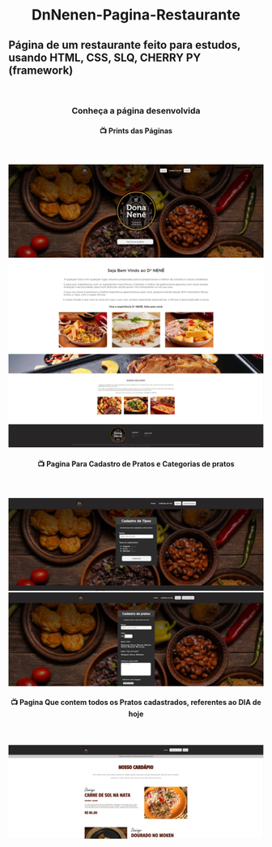 <div align="center">
<h1> DnNenen-Pagina-Restaurante </h1>
</div>

<h2> Página de um restaurante feito para estudos, usando HTML, CSS, SLQ, CHERRY PY (framework)</h2>
<br>

<div align="center">
<h3>Conheça a página desenvolvida </h3>
<a><h4> 📺 Prints das Páginas </h4></a>
<br><br>
</div>


<img src="https://github.com/diegogodoy06/DnNene-Pag-Restaurante/blob/main/Print/pag-1.jpg">
<img src="https://github.com/diegogodoy06/DnNene-Pag-Restaurante/blob/main/Print/pag-1.1.jpg">
<img src="https://github.com/diegogodoy06/DnNene-Pag-Restaurante/blob/main/Print/pag1.2.jpg">

<br>
<div align="center">
    <a><h4> 📺 Pagina Para Cadastro de Pratos e Categorias de pratos </h4></a>
<br><br>
</div>

<img src="https://github.com/diegogodoy06/DnNene-Pag-Restaurante/blob/main/Print/pag-2.jpg">
<img src="https://github.com/diegogodoy06/DnNene-Pag-Restaurante/blob/main/Print/pag-2.1.jpg">

<br>
<div align="center">
    <a><h4> 📺 Pagina Que contem todos os Pratos cadastrados, referentes ao DIA de hoje </h4></a>
<br><br>
</div>

<img src="https://github.com/diegogodoy06/DnNene-Pag-Restaurante/blob/main/Print/pag-3.jpg">